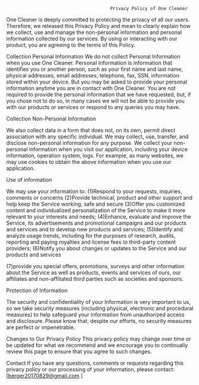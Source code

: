                                            Privacy Policy of One Cleaner

One Cleaner is deeply committed to protecting the privacy of all our users. Therefore, we released this Privacy Policy and mean to clearly explain how we collect, use and manage the non-personal information and personal information collected by our services.
By using or interacting with our product, you are agreeing to the terms of this Policy.

Collection Personal Information
We do not collect Personal Information when you use One Cleaner. Personal Information is information that identifies you or another person, such as your first name and last name, physical addresses, email addresses, telephone, fax, SSN, information stored within your device.
But you may be asked to provide your personal information anytime you are in contact with One Cleaner. You are not required to provide the personal information that we have requested, but, if you chose not to do so, in many cases we will not be able to provide you with our products or services or respond to any queries you may have.

Collection Non-Personal Information

We also collect data in a form that does not, on its own, permit direct association with any specific individual. We may collect, use, transfer, and disclose non-personal information for any purpose. We collect your non-personal information when you visit our application, including your device information, operation system, logs. For example, as many websites, we may use cookies to obtain the above information when you use our application. 



Use of information

We may use your information to:
(1)Respond to your requests, inquiries, comments or concerns
(2)Provide technical, product and other support and help keep the Service working, safe and secure
(3)Offer you customized content and individualized personalization of the Service to make it more relevant to your interests and needs;
(4)Enhance, evaluate and improve the Service, its advertisements and promotional campaigns and our products and services and to develop new products and services;
(5)Identify and analyze usage trends, including for the purposes of research, audits, reporting and paying royalties and license fees to third-party content providers;
(6)Notify you about changes or updates to the Service and our products and services

(7)provide you special offers, promotions, surveys and other information about the Service as well as products, events and services of ours, our affiliates and non-affiliated third parties such as societies and sponsors.

Protection of Information

The security and confidentiality of your Information is very important to us, so we take security measures (including physical, electronic and procedural measures) to help safeguard your information from unauthorized access and disclosure. Please know that, despite our efforts, no security measures are perfect or impenetrable.

Changes to Our Privacy Policy
This privacy policy may change over time or be updated for what we recommend and we encourage you to continually review this page to ensure that you agree to such changes.

Contact
If you have any questions, comments or requests regarding this privacy policy or our processing of your information, please contact: [berger20170829@gmail.com ]
